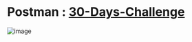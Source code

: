 # Postman : [30-Days-Challenge](https://www.postman.com/vickykumar999/workspace/github/request/21969867-c4ec287f-318d-48ac-a85d-89b788ed197b)

![image](https://user-images.githubusercontent.com/50515418/207531008-068f9d75-cb01-46e5-ab84-379da4f0a4e8.png)
